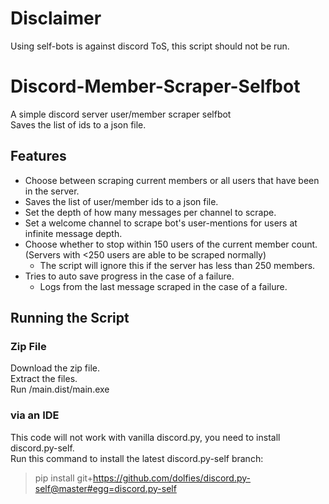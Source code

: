 # Disclaimer
Using self-bots is against discord ToS, this script should not be run.
# Discord-Member-Scraper-Selfbot
A simple discord server user/member scraper selfbot <br/>
Saves the list of ids to a json file. <br/>
## Features
- Choose between scraping current members or all users that have been in the server.
- Saves the list of user/member ids to a json file.
- Set the depth of how many messages per channel to scrape.
- Set a welcome channel to scrape bot's user-mentions for users at infinite message depth.
- Choose whether to stop within 150 users of the current member count. (Servers with <250 users are able to be scraped normally)
  - The script will ignore this if the server has less than 250 members.
- Tries to auto save progress in the case of a failure.
  - Logs from the last message scraped in the case of a failure.
## Running the Script
### Zip File
Download the zip file. <br/>
Extract the files. <br/>
Run /main.dist/main.exe
### via an IDE
This code will not work with vanilla discord.py, you need to install discord.py-self. <br/>
Run this command to install the latest discord.py-self branch: 
> pip install git+https://github.com/dolfies/discord.py-self@master#egg=discord.py-self
